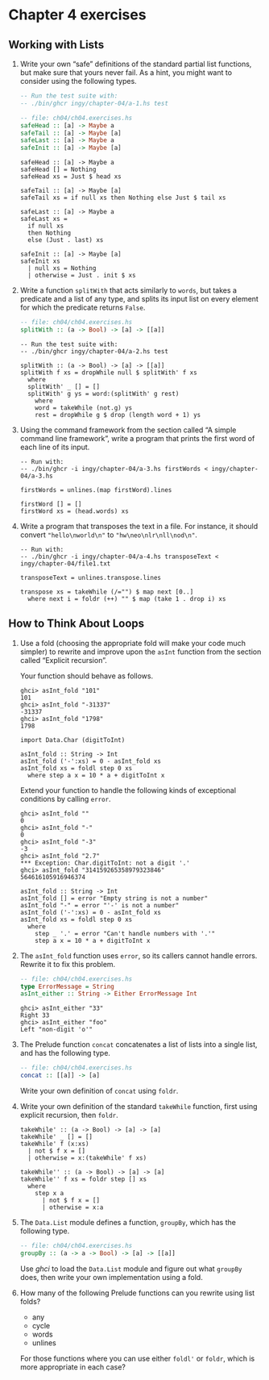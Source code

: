 # Chapter 4 exercises

## Working with Lists

1. Write your own “safe” definitions of the standard partial list functions, but make sure that yours never fail.
   As a hint, you might want to consider using the following types.

   ```haskell
   -- Run the test suite with:
   -- ./bin/ghcr ingy/chapter-04/a-1.hs test

   -- file: ch04/ch04.exercises.hs
   safeHead :: [a] -> Maybe a
   safeTail :: [a] -> Maybe [a]
   safeLast :: [a] -> Maybe a
   safeInit :: [a] -> Maybe [a]
   ```

   ```
   safeHead :: [a] -> Maybe a
   safeHead [] = Nothing
   safeHead xs = Just $ head xs

   safeTail :: [a] -> Maybe [a]
   safeTail xs = if null xs then Nothing else Just $ tail xs

   safeLast :: [a] -> Maybe a
   safeLast xs =
     if null xs
     then Nothing
     else (Just . last) xs

   safeInit :: [a] -> Maybe [a]
   safeInit xs
     | null xs = Nothing
     | otherwise = Just . init $ xs
   ```

2. Write a function `splitWith` that acts similarly to `words`, but takes a predicate and a list of any type, and splits its input list on every element for which the predicate returns `False`.

   ```haskell
   -- file: ch04/ch04.exercises.hs
   splitWith :: (a -> Bool) -> [a] -> [[a]]
   ```

   ```
   -- Run the test suite with:
   -- ./bin/ghcr ingy/chapter-04/a-2.hs test

   splitWith :: (a -> Bool) -> [a] -> [[a]]
   splitWith f xs = dropWhile null $ splitWith' f xs
     where
     splitWith' _ [] = []
     splitWith' g ys = word:(splitWith' g rest)
       where
       word = takeWhile (not.g) ys
       rest = dropWhile g $ drop (length word + 1) ys
   ```

3. Using the command framework from the section called “A simple command line framework”, write a program that prints the first word of each line of its input.

   ```
   -- Run with:
   -- ./bin/ghcr -i ingy/chapter-04/a-3.hs firstWords < ingy/chapter-04/a-3.hs

   firstWords = unlines.(map firstWord).lines

   firstWord [] = []
   firstWord xs = (head.words) xs
   ```

4. Write a program that transposes the text in a file.
   For instance, it should convert `"hello\nworld\n"` to `"hw\neo\nlr\nll\nod\n"`.
   ```
   -- Run with:
   -- ./bin/ghcr -i ingy/chapter-04/a-4.hs transposeText < ingy/chapter-04/file1.txt

   transposeText = unlines.transpose.lines

   transpose xs = takeWhile (/="") $ map next [0..]
     where next i = foldr (++) "" $ map (take 1 . drop i) xs
   ```

## How to Think About Loops

1. Use a fold (choosing the appropriate fold will make your code much simpler) to rewrite and improve upon the `asInt` function from the section called “Explicit recursion”.

   Your function should behave as follows.

   ```
   ghci> asInt_fold "101"
   101
   ghci> asInt_fold "-31337"
   -31337
   ghci> asInt_fold "1798"
   1798
   ```

   ```
   import Data.Char (digitToInt)

   asInt_fold :: String -> Int
   asInt_fold ('-':xs) = 0 - asInt_fold xs
   asInt_fold xs = foldl step 0 xs
     where step a x = 10 * a + digitToInt x
   ```

   Extend your function to handle the following kinds of exceptional conditions by calling `error`.

   ```
   ghci> asInt_fold ""
   0
   ghci> asInt_fold "-"
   0
   ghci> asInt_fold "-3"
   -3
   ghci> asInt_fold "2.7"
   *** Exception: Char.digitToInt: not a digit '.'
   ghci> asInt_fold "314159265358979323846"
   564616105916946374
   ```

   ```
   asInt_fold :: String -> Int
   asInt_fold [] = error "Empty string is not a number"
   asInt_fold "-" = error "'-' is not a number"
   asInt_fold ('-':xs) = 0 - asInt_fold xs
   asInt_fold xs = foldl step 0 xs
     where
       step _ '.' = error "Can't handle numbers with '.'"
       step a x = 10 * a + digitToInt x
   ```

2. The `asInt_fold` function uses `error`, so its callers cannot handle errors.
   Rewrite it to fix this problem.

   ```haskell
   -- file: ch04/ch04.exercises.hs
   type ErrorMessage = String
   asInt_either :: String -> Either ErrorMessage Int
   ```

   ```
   ghci> asInt_either "33"
   Right 33
   ghci> asInt_either "foo"
   Left "non-digit 'o'"
   ```

3. The Prelude function `concat` concatenates a list of lists into a single list, and has the following type.

   ```haskell
   -- file: ch04/ch04.exercises.hs
   concat :: [[a]] -> [a]
   ```

   Write your own definition of `concat` using `foldr`.

4. Write your own definition of the standard `takeWhile` function, first using explicit recursion, then `foldr`.

   ```
   takeWhile' :: (a -> Bool) -> [a] -> [a]
   takeWhile' _ [] = []
   takeWhile' f (x:xs)
     | not $ f x = []
     | otherwise = x:(takeWhile' f xs)

   takeWhile'' :: (a -> Bool) -> [a] -> [a]
   takeWhile'' f xs = foldr step [] xs
     where
       step x a
         | not $ f x = []
         | otherwise = x:a
   ```

5. The `Data.List` module defines a function, `groupBy`, which has the following type.

   ```haskell
   -- file: ch04/ch04.exercises.hs
   groupBy :: (a -> a -> Bool) -> [a] -> [[a]]
   ```

   Use *ghci* to load the `Data.List` module and figure out what `groupBy` does, then write your own implementation using a fold.

6. How many of the following Prelude functions can you rewrite using list folds?

   - any
   - cycle
   - words
   - unlines

   For those functions where you can use either `foldl'` or `foldr`, which is more appropriate in each case?
